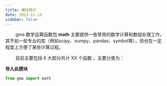 ```yaml
---
title: 模块简介
date: 2023-11-13
sidebar: false
---
```


&emsp;&emsp; gma 数学运算函数包 **math** 主要提供一些常用的数学计算和数组处理工作。其不如一些专业的库（例如scipy、numpy、pandas、symbol等），但也在一定程度上方便了某些计算过程。

&emsp;&emsp; 目前主要包括 6 大部分共计 XX 个函数 ，主要分类为：

 **导入此模块**

```python
from gma import math
```




